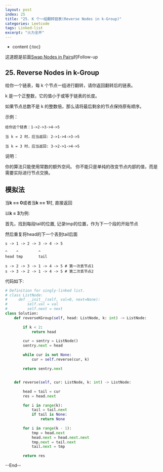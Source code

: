 ```yaml
---
layout: post
index: 25
title: "25. K 个一组翻转链表(Reverse Nodes in k-Group)"
categories: Leetcode
tags: Linked-list
excerpt: "火力全开"
---
```


* content
{:toc}

这道题是前面[Swap Nodes in Pairs](http://geemaple.github.io/2020/08/01/leetcode-24/)的Follow-up

## 25. Reverse Nodes in k-Group

给你一个链表，每 k 个节点一组进行翻转，请你返回翻转后的链表。

k 是一个正整数，它的值小于或等于链表的长度。

如果节点总数不是 k 的整数倍，那么请将最后剩余的节点保持原有顺序。

示例：

```
给你这个链表：1->2->3->4->5

当 k = 2 时，应当返回: 2->1->4->3->5

当 k = 3 时，应当返回: 3->2->1->4->5
```

说明：

你的算法只能使用常数的额外空间。
你不能只是单纯的改变节点内部的值，而是需要实际进行节点交换。

   
## 模拟法

当**k == 0**或者当**k == 1**时, 直接返回

以**k = 3**为例:

首先，找到每段tail的位置, 记录tmp的位置，作为下一个段的开始节点

然后重复将head的下一个丢到tail后面

```
s -> 1 -> 2 -> 3 -> 4 -> 5

^    ^         ^
head tmp       tail

s -> 2 -> 3 -> 1 -> 4 -> 5 # 第一次丢节点1
s -> 3 -> 2 -> 1 -> 4 -> 5 # 第二次丢节点2
```

代码如下:

```python
# Definition for singly-linked list.
# class ListNode:
#     def __init__(self, val=0, next=None):
#         self.val = val
#         self.next = next
class Solution:
    def reverseKGroup(self, head: ListNode, k: int) -> ListNode:
        
        if k < 2:
            return head
        
        cur = sentry = ListNode()
        sentry.next = head
        
        while cur is not None:
            cur = self.reverse(cur, k)
            
        return sentry.next
        
        
    def reverse(self, cur: ListNode, k: int) -> ListNode:
        
        head = tail = cur
        res = head.next
        
        for i in range(k):
            tail = tail.next
            if tail is None:
                return None
         
        for i in range(k - 1):
            tmp = head.next
            head.next = head.next.next
            tmp.next = tail.next
            tail.next = tmp
            
        return res
```
--End--


